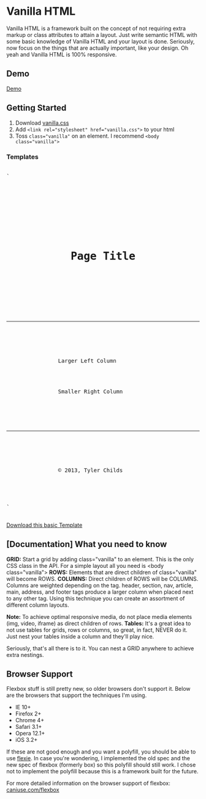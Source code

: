 Vanilla HTML
============

Vanilla HTML is a framework built on the concept of not requiring extra markup or class attributes to attain a layout. Just write semantic HTML with some basic knowledge of Vanilla HTML and your layout is done. Seriously, now focus on the things that are actually important, like your design. Oh yeah and Vanilla HTML is 100% responsive.

Demo
----

[Demo](http://tylerchilds.com/projects/vanilla)

Getting Started
---------------

1. Download [vanilla.css](https://raw.github.com/tylerchilds/Vanilla-HTML/master/css/vanilla.css)
2. Add `<link rel="stylesheet" href="vanilla.css">` to your html
3. Toss `class="vanilla"` on an element. I recommend `<body class="vanilla">`

### Templates

<pre>

`<!DOCTYPE html>
<html>
    <head>
        <meta name="viewport" content="initial-scale=1">
        <link rel="stylesheet" href="css/vanilla.css">
    </head>
    <body class="vanilla">
        <header>
            <h1>Page Title</h1>
        </header>
        <hr />
        <section>
            <article>
                Larger Left Column
            </article>
            <aside>
                Smaller Right Column
            </aside>
        </section>
        <hr />
        <footer>
            <section>
                &copy; 2013, Tyler Childs
            </section>
        </footer>
    </body>
</html>`

</pre>

[Download this basic Template](https://raw.github.com/tylerchilds/Vanilla-HTML/master/template.html)

[Documentation] What you need to know
---------------------

**GRID:** Start a grid by adding class="vanilla" to an element. This is the only CSS class in the API. For a simple layout all you need is &lt;body class="vanilla"&gt;
**ROWS:** Elements that are direct children of class="vanilla" will become ROWS.
**COLUMNS:** Direct children of ROWS will be COLUMNS. Columns are weighted depending on the tag. header, section, nav, article, main, address, and footer tags produce a larger column when placed next to any other tag. Using this technique you can create an assortment of different column layouts. 

**Note:** To achieve optimal responsive media, do not place media elements (img, video, iframe) as direct children of rows. 
**Tables:** It's a great idea to not use tables for grids, rows or columns, so great, in fact, NEVER do it. Just nest your tables inside a column and they'll play nice.

Seriously, that's all there is to it. You can nest a GRID anywhere to achieve extra nestings.

Browser Support
---------------

Flexbox stuff is still pretty new, so older browsers don't support it. Below are the browsers that support the techniques I'm using.

+ IE 10+
+ Firefox 2+
+ Chrome 4+
+ Safari 3.1+
+ Opera 12.1+
+ iOS 3.2+

If these are not good enough and you want a polyfill, you should be able to use [flexie](https://github.com/doctyper/flexie). In case you're wondering, I implemented the old spec and the new spec of flexbox (formerly box) so this polyfill should still work. I chose not to implement the polyfill because this is a framework built for the future.

For more detailed information on the browser support of flexbox: [caniuse.com/flexbox](http://caniuse.com/flexbox)